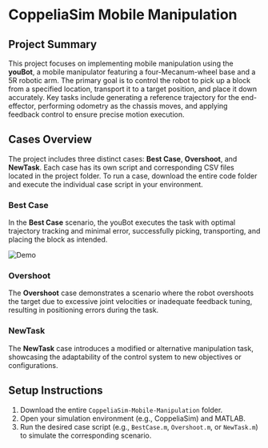 # CoppeliaSim Mobile Manipulation

## Project Summary

This project focuses on implementing mobile manipulation using the **youBot**, a mobile manipulator featuring a four-Mecanum-wheel base and a 5R robotic arm. The primary goal is to control the robot to pick up a block from a specified location, transport it to a target position, and place it down accurately. Key tasks include generating a reference trajectory for the end-effector, performing odometry as the chassis moves, and applying feedback control to ensure precise motion execution.

## Cases Overview

The project includes three distinct cases: **Best Case**, **Overshoot**, and **NewTask**. Each case has its own script and corresponding CSV files located in the project folder. To run a case, download the entire code folder and execute the individual case script in your environment.

### Best Case

In the **Best Case** scenario, the youBot executes the task with optimal trajectory tracking and minimal error, successfully picking, transporting, and placing the block as intended.

![Demo](https://github.com/Allenwu1122/CoppeliaSim-Mobile-Manipulation/tree/main/recording/Best_Recording.gif)

### Overshoot

The **Overshoot** case demonstrates a scenario where the robot overshoots the target due to excessive joint velocities or inadequate feedback tuning, resulting in positioning errors during the task.

### NewTask

The **NewTask** case introduces a modified or alternative manipulation task, showcasing the adaptability of the control system to new objectives or configurations.

## Setup Instructions

1. Download the entire `CoppeliaSim-Mobile-Manipulation` folder.
2. Open your simulation environment (e.g., CoppeliaSim) and MATLAB.
3. Run the desired case script (e.g., `BestCase.m`, `Overshoot.m`, or `NewTask.m`) to simulate the corresponding scenario.
